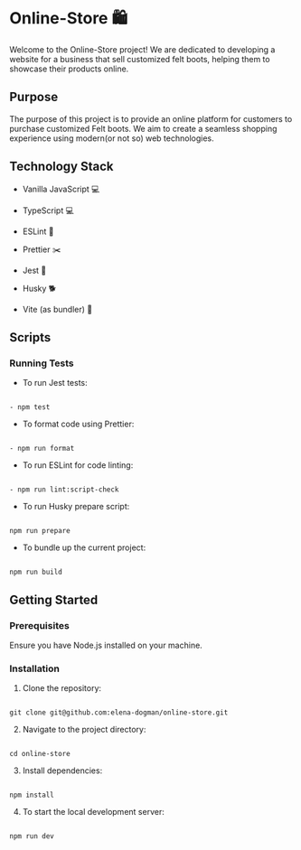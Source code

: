
# Online-Store 🛍️

  

Welcome to the Online-Store project! We are dedicated to developing a website for a business that sell customized felt boots, helping them to showcase their products online.

  

## Purpose

  

The purpose of this project is to provide an online platform for customers to purchase customized Felt boots. We aim to create a seamless shopping experience using modern(or not so) web technologies.

  

## Technology Stack

  

- Vanilla JavaScript :computer:

- TypeScript :computer:

- ESLint :hammer:

- Prettier :scissors:

- Jest :microscope:

- Husky :dog2:

- Vite (as bundler) :file_folder:

  

## Scripts

  

### Running Tests

- To run Jest tests:

```

- npm test

```

- To format code using Prettier:

```

- npm run format

```

- To run ESLint for code linting:

```

- npm run lint:script-check

```

- To run Husky prepare script:

```

npm run prepare

```

- To bundle up the current project:

```

npm run build

```

  

## Getting Started

  

### Prerequisites

Ensure you have Node.js installed on your machine.

  

### Installation

1. Clone the repository:

```

git clone git@github.com:elena-dogman/online-store.git

```

2. Navigate to the project directory:

```

cd online-store

```

3. Install dependencies:

```

npm install

```

4. To start the local development server:

```

npm run dev

```